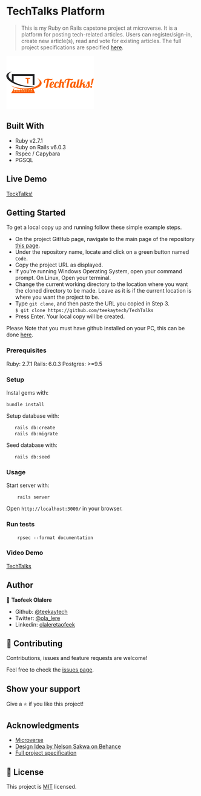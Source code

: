 # TechTalks Platform

> This is my Ruby on Rails capstone project at microverse. It is a platform for posting tech-related articles. Users can register/sign-in, create new article(s), read and vote for existing articles. The full project specifications are specified [here](https://www.notion.so/Lifestyle-articles-b82a5f10122b4cec924cd5d4a6cf7561).

![screenshot](/app/assets/images/default_logo.png)

## Built With

- Ruby v2.7.1
- Ruby on Rails v6.0.3
- Rspec / Capybara
- PGSQL

## Live Demo
[TeckTalks!](https://vast-citadel-76441.herokuapp.com/)


## Getting Started

To get a local copy up and running follow these simple example steps.
- On the project GitHub page, navigate to the main page of the repository [this page](https://github.com/teekaytech/TechTalks).
- Under the repository name, locate and click on a green button named `Code`. 
- Copy the project URL as displayed.
- If you're running Windows Operating System, open your command prompt. On Linux, Open your terminal.
- Change the current working directory to the location where you want the cloned directory to be made. Leave as it is if the current location is where you want the project to be.
- Type `git clone`, and then paste the URL you copied in Step 3.<br>
`$ git clone https://github.com/teekaytech/TechTalks`
- Press Enter. Your local copy will be created.

Please Note that you must have github installed on your PC, this can be done [here](https://gist.github.com/derhuerst/1b15ff4652a867391f03).

### Prerequisites

Ruby: 2.7.1
Rails: 6.0.3
Postgres: >=9.5

### Setup

Instal gems with:

```
bundle install
```

Setup database with:

```
   rails db:create
   rails db:migrate
```

Seed database with:

```
   rails db:seed
```


### Usage

Start server with:

```
    rails server
```

Open `http://localhost:3000/` in your browser.

### Run tests

```
    rpsec --format documentation
```


### Video Demo

[TechTalks](https://www.loom.com/share/7a118a3a1cc84674ae106f9eeed48bb2)

## Author

👤 **Taofeek Olalere**

- Github: [@teekaytech](https://github.com/teekaytech)
- Twitter: [@ola_lere](https://twitter.com/ola_lere)
- Linkedin: [olaleretaofeek](https://linkedin.com/in/olaleretaofeek)


## 🤝 Contributing

Contributions, issues and feature requests are welcome!

Feel free to check the [issues page](issues/).

## Show your support

Give a ⭐️ if you like this project!

## Acknowledgments

- [Microverse](https://.microverse.org/)
- [Design Idea by Nelson Sakwa on Behance](https://www.behance.net/gallery/14554909/liFEsTlye-Mobile-version)
- [Full project specification](https://www.notion.so/Lifestyle-articles-b82a5f10122b4cec924cd5d4a6cf7561)


## 📝 License

This project is [MIT](lic.url) licensed.